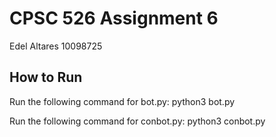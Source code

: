 # CPSC 526 Assignment 6

Edel Altares 10098725

## How to Run

Run the following command for bot.py:
python3 bot.py <host> <port> <channel> <secret-phrase>

Run the following command for conbot.py:
python3 conbot.py <host> <port> <channel> <secret-phrase>